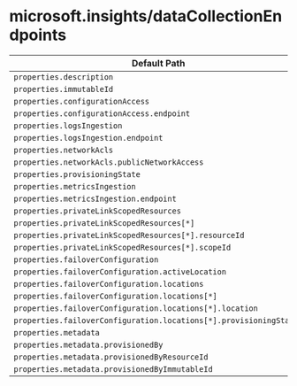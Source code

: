# microsoft.insights/dataCollectionEndpoints

| Default Path | Alias |
|---|---|
| `properties.description` | `Microsoft.Insights/dataCollectionEndpoints/description` |
| `properties.immutableId` | `Microsoft.Insights/dataCollectionEndpoints/immutableId` |
| `properties.configurationAccess` | `Microsoft.Insights/dataCollectionEndpoints/configurationAccess` |
| `properties.configurationAccess.endpoint` | `Microsoft.Insights/dataCollectionEndpoints/configurationAccess.endpoint` |
| `properties.logsIngestion` | `Microsoft.Insights/dataCollectionEndpoints/logsIngestion` |
| `properties.logsIngestion.endpoint` | `Microsoft.Insights/dataCollectionEndpoints/logsIngestion.endpoint` |
| `properties.networkAcls` | `Microsoft.Insights/dataCollectionEndpoints/networkAcls` |
| `properties.networkAcls.publicNetworkAccess` | `Microsoft.Insights/dataCollectionEndpoints/networkAcls.publicNetworkAccess` |
| `properties.provisioningState` | `Microsoft.Insights/dataCollectionEndpoints/provisioningState` |
| `properties.metricsIngestion` | `Microsoft.Insights/dataCollectionEndpoints/metricsIngestion` |
| `properties.metricsIngestion.endpoint` | `Microsoft.Insights/dataCollectionEndpoints/metricsIngestion.endpoint` |
| `properties.privateLinkScopedResources` | `Microsoft.Insights/dataCollectionEndpoints/privateLinkScopedResources` |
| `properties.privateLinkScopedResources[*]` | `Microsoft.Insights/dataCollectionEndpoints/privateLinkScopedResources[*]` |
| `properties.privateLinkScopedResources[*].resourceId` | `Microsoft.Insights/dataCollectionEndpoints/privateLinkScopedResources[*].resourceId` |
| `properties.privateLinkScopedResources[*].scopeId` | `Microsoft.Insights/dataCollectionEndpoints/privateLinkScopedResources[*].scopeId` |
| `properties.failoverConfiguration` | `Microsoft.Insights/dataCollectionEndpoints/failoverConfiguration` |
| `properties.failoverConfiguration.activeLocation` | `Microsoft.Insights/dataCollectionEndpoints/failoverConfiguration.activeLocation` |
| `properties.failoverConfiguration.locations` | `Microsoft.Insights/dataCollectionEndpoints/failoverConfiguration.locations` |
| `properties.failoverConfiguration.locations[*]` | `Microsoft.Insights/dataCollectionEndpoints/failoverConfiguration.locations[*]` |
| `properties.failoverConfiguration.locations[*].location` | `Microsoft.Insights/dataCollectionEndpoints/failoverConfiguration.locations[*].location` |
| `properties.failoverConfiguration.locations[*].provisioningStatus` | `Microsoft.Insights/dataCollectionEndpoints/failoverConfiguration.locations[*].provisioningStatus` |
| `properties.metadata` | `Microsoft.Insights/dataCollectionEndpoints/metadata` |
| `properties.metadata.provisionedBy` | `Microsoft.Insights/dataCollectionEndpoints/metadata.provisionedBy` |
| `properties.metadata.provisionedByResourceId` | `Microsoft.Insights/dataCollectionEndpoints/metadata.provisionedByResourceId` |
| `properties.metadata.provisionedByImmutableId` | `Microsoft.Insights/dataCollectionEndpoints/metadata.provisionedByImmutableId` |

